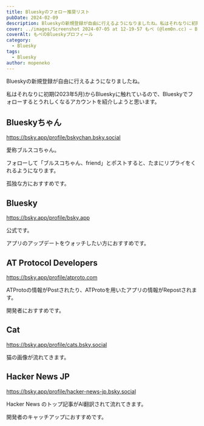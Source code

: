 ```yaml
---
title: Blueskyのフォロー推奨リスト
pubDate: 2024-02-09
description: Blueskyの新規登録が自由に行えるようになりましたね。私はそれなりに初期(2023年5月)からBlueskyに触れているので、Blueskyでフォローするとうれしくなるアカウントを紹介しようと思います。
cover: ../images/Screenshot 2024-07-05 at 12-19-57 もぺ (@lem0n.cc) — Bluesky.png
coverAlt: もぺのBlueskyプロフィール
category:
  - Bluesky
tags:
  - Bluesky
author: mopeneko
---
```


Blueskyの新規登録が自由に行えるようになりましたね。

私はそれなりに初期(2023年5月)からBlueskyに触れているので、Blueskyでフォローするとうれしくなるアカウントを紹介しようと思います。

## Blueskyちゃん

https://bsky.app/profile/bskychan.bsky.social

愛称ブルスコちゃん。

フォローして「ブルスコちゃん、friend」とポストすると、たまにリプライをくれるようになります。

孤独な方におすすめです。

## Bluesky

https://bsky.app/profile/bsky.app

公式です。

アプリのアップデートをウォッチしたい方におすすめです。

## AT Protocol Developers

https://bsky.app/profile/atproto.com

ATProtoの情報がPostされたり、ATProtoを用いたアプリの情報がRepostされます。

開発者におすすめです。

## Cat

https://bsky.app/profile/cats.bsky.social

猫の画像が流れてきます。

## Hacker News JP

https://bsky.app/profile/hacker-news-jp.bsky.social

Hacker News のトップ記事がAI翻訳されて流れてきます。

開発者のキャッチアップにおすすめです。
